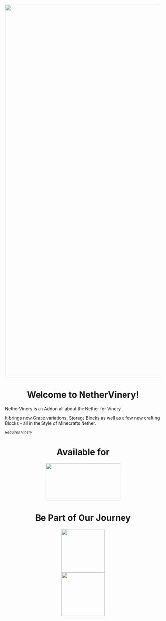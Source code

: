 <p align="center"><img src="https://imgur.com/CKx6bfG.png" width="1200"></p>

<h1 align="center">Welcome to NetherVinery!</h1>

<p>NetherVinery is an Addon all about the Nether for Vinery.</p>

<p>It brings new Grape variations, Storage Blocks as well as a few new crafting Blocks - all in the Style of Minecrafts Nether.</p>

<sub>*Requires Vinery*</sub>

<h1 align="center">Available for</h1>
<p align="center"><img src="https://imgur.com/gREqi3m.png" width="240" height="120"></p>

<h1 align="center">Be Part of Our Journey</h1>

<p align="center">
    <a title="discord" href="https://discord.gg/Vqu6wYZwdZ">
        <img style="display: block; margin-left: auto; margin-right: auto;" src="https://1000logos.net/wp-content/uploads/2021/06/Discord-logo-2015.png" alt="" width="" height="140" />
    </a>
    <a title="patreon" href="https://www.patreon.com/user?u=78595058">
        <img style="display: block; margin-left: auto; margin-right: auto;" src="https://cdn.icon-icons.com/icons2/2699/PNG/512/patreon_logo_icon_170869.png" alt="" width="" height="140" />
    </a>
</p>
